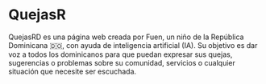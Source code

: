 # QuejasR
QuejasRD es una página web creada por Fuen, un niño de la República Dominicana 🇩🇴, con ayuda de inteligencia artificial (IA). Su objetivo es dar voz a todos los dominicanos para que puedan expresar sus quejas, sugerencias o problemas sobre su comunidad, servicios o cualquier situación que necesite ser escuchada.
